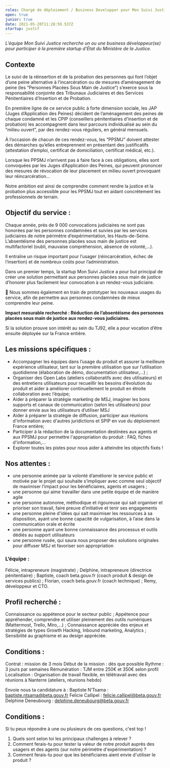 ```yaml
---
roles: Chargé de déploiement / Business Developper pour Mon Suivi Justice
open: true
junior: true
date: 2021-05-28T11:28:59.537Z
startup: justif
---
```

*L’équipe Mon Suivi Justice recherche un ou une business développeur(se) pour participer à la première startup d’État du Ministère de la Justice.*

## Contexte

Le suivi de la réinsertion et de la probation des personnes qui font l’objet d’une peine alternative à l’incarcération ou de mesures d’aménagement de peine (les “Personnes Placées Sous Main de Justice”) s’exerce sous la responsabilité conjointe des Tribunaux Judiciaires et des Services Pénitentiaires d’Insertion et de Probation. 

En première ligne de ce service public à forte dimension sociale, les JAP (Juges d’Application des Peines) décident de l’aménagement des peines de chaque condamné et les CPIP (conseillers pénitentiaires d’insertion et de probation) les accompagnent dans leur parcours individualisé au sein du “milieu ouvert”, par des rendez-vous réguliers, en général mensuels.

À l’occasion de chacun de ces rendez-vous, les “PPSMJ” doivent attester des démarches qu’elles entreprennent en présentant des justificatifs (attestation d’emploi, certificat de domiciliation, certificat médical, etc.).

Lorsque les PPSMJ n’arrivent pas à faire face à ces obligations, elles sont convoquées par les Juges d’Application des Peines, qui peuvent prononcer des mesures de révocation de leur placement en milieu ouvert provoquant leur réincarcération…

Notre ambition est ainsi de comprendre comment rendre la justice et la probation plus accessible pour les PPSMJ tout en aidant concrètement les professionnels de terrain.

## Objectif du service :

Chaque année, près de 9 000 convocations judiciaires ne sont pas honorées par les personnes condamnées et suivies par les services judiciaires de notre périmètre d’expérimentation, les Hauts-de-Seine. L’absentéisme des personnes placées sous main de justice est multifactoriel (oubli, mauvaise compréhension, absence de volonté,…).

Il entraîne un risque important pour l’usager (réincarcération, échec de l’insertion) et de nombreux coûts pour l’administration.

Dans un premier temps, la startup Mon Suivi Justice a pour but principal de créer une solution permettant aux personnes placées sous main de justice d’honorer plus facilement leur convocation à un rendez-vous judiciaire. 

🧪 Nous sommes également en train de prototyper les nouveaux usages du service, afin de permettre aux personnes condamnées de mieux comprendre leur peine.

**Impact mesurable recherché : Réduction de l’absentéisme des personnes placées sous main de justice aux rendez-vous judiciaires.** 

Si la solution prouve son intérêt au sein du TJ92, elle a pour vocation d’être ensuite déployée sur la France entière.

## Les missions spécifiques :

* Accompagner les équipes dans l’usage du produit et assurer la meilleure expérience utilisateur, tant sur la première utilisation que sur l’utilisation quotidienne (élaboration de démo, documentation utilisateur,...) ;
* Organiser des Open Labs (ateliers collaboratifs avec des utilisateurs) et des entretiens utilisateurs pour recueillir les besoins d’évolution du produit et aider à améliorer continuellement le produit en étroite collaboration avec l’équipe; 
* Aider à préparer la stratégie marketing de MSJ, imaginer les bons supports et canaux de communication (selon les utilisateurs) pour donner envie aux les utilisateurs d’utiliser MSJ 
* Aider à préparer la stratégie de diffusion, participer aux réunions d'information avec d'autres juridictions et SPIP en vue du déploiement France entière;
* Participer à la rédaction de la documentation destinées aux agents et aux PPSMJ pour permettre l'appropriation du produit : FAQ, fiches d'information,... 
* Explorer toutes les pistes pour nous aider à atteindre les objectifs fixés ! 

## Nos attentes :

* une personne animée par la volonté d’améliorer le service public et motivée par le projet qui souhaite s’impliquer avec comme seul objectif de maximiser l’impact pour les bénéficiaires, agents et usagers ;
* une personne qui aime travailler dans une petite équipe et de manière agile
* une personne autonome, méthodique et rigoureuse qui sait organiser et prioriser son travail, faire preuve d’initiative et tenir ses engagements
* une personne pleine d'idées qui sait maximiser les ressources à sa disposition, ayant une bonne capacité de vulgarisation, à l’aise dans la communication orale et écrite
* une personne ayant une bonne connaissance des processus et outils dédiés au support utilisateurs
* une personne rusée, qui saura nous proposer des solutions originales pour diffuser MSJ et favoriser son appropriation

### L’équipe :

Félicie, intrapreneure (magistrate) ;
Delphine, intrapreneure (directrice pénitentiaire) ;
Baptiste, coach beta.gouv.fr (coach produit & design de services publics) ;
Florian, coach beta.gouv.fr (coach technique) ;
Remy, développeur et CTO.

## Profil recherché :

Connaissance ou appétence pour le secteur public ;
Appétence pour appréhender, comprendre et utiliser pleinement des outils numériques (Mattermost, Trello, Miro,…) ;
Connaissance appréciée des enjeux et stratégies de types Growth Hacking, Inbound marketing, Analytics ;
Sensibilité au graphisme et au design appréciée.

## Conditions :

Contrat : mission de 3 mois 
Début de la mission : dès que possible
Rythme : 3 jours par semaines
Rémunération : TJM entre 250€ et 350€ selon profil
Localisation : Organisation de travail flexible, en télétravail avec des réunions à Nanterre (ateliers, réunions hebdo)

Envoie nous ta candidature à :
Baptiste N’Tsama : baptiste.ntsama@beta.gouv.fr
Felicie Callipel : felicie.callipel@beta.gouv.fr
Delphine Deneubourg : delphine.deneubourg@beta.gouv.fr

## Conditions :

Si tu peux répondre à une ou plusieurs de ces questions, c'est top !

1. Quels sont selon toi les principaux challenges à relever ?
2. Comment ferais-tu pour tester la valeur de notre produit auprès des usagers et des agents (sur notre périmètre d'expérimentation) ? 
3. Comment ferais-tu pour que les bénéficiaires aient envie d'utiliser le produit ? 
